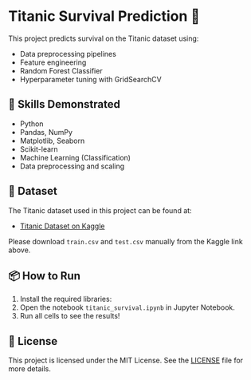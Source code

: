 # Titanic Survival Prediction 🚢

This project predicts survival on the Titanic dataset using:
- Data preprocessing pipelines
- Feature engineering
- Random Forest Classifier
- Hyperparameter tuning with GridSearchCV

## 🚀 Skills Demonstrated
- Python
- Pandas, NumPy
- Matplotlib, Seaborn
- Scikit-learn
- Machine Learning (Classification)
- Data preprocessing and scaling

## 📄 Dataset
The Titanic dataset used in this project can be found at:

- [Titanic Dataset on Kaggle](https://www.kaggle.com/c/titanic/data)

Please download `train.csv` and `test.csv` manually from the Kaggle link above.

## 📦 How to Run
1. Install the required libraries:
2. Open the notebook `titanic_survival.ipynb` in Jupyter Notebook.
3. Run all cells to see the results!

## 📜 License
This project is licensed under the MIT License.
See the [LICENSE](LICENSE) file for more details.
